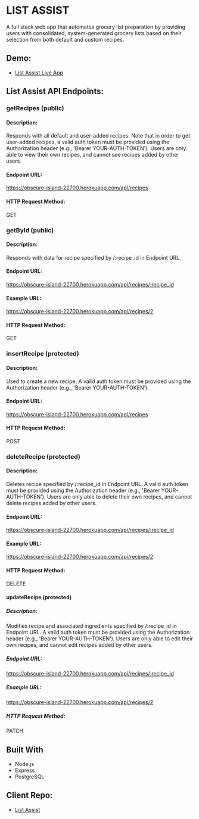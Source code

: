 # LIST ASSIST

A full stack web app that automates grocery list preparation by providing users with consolidated, system-generated grocery lists based on their selection from both default and custom recipes.

## Demo:

- [List Assist Live App](https://ryanjeske-list-assist.now.sh/)

## List Assist API Endpoints:

### getRecipes (public)
#### Description:
Responds with all default and user-added recipes. Note that in order to get user-added recipes, a valid auth token must be provided using the Authorization header (e.g., 'Bearer YOUR-AUTH-TOKEN'). Users are only able to view their own recipes, and cannot see recipes added by other users. 
#### Endpoint URL:
https://obscure-island-22700.herokuapp.com/api/recipes
#### HTTP Request Method:
GET

### getById (public)
#### Description:
Responds with data for recipe specified by /:recipe_id in Endpoint URL. 
#### Endpoint URL:
https://obscure-island-22700.herokuapp.com/api/recipes/:recipe_id
#### Example URL:
https://obscure-island-22700.herokuapp.com/api/recipes/2
#### HTTP Request Method:
GET

### insertRecipe (protected)
#### Description:
Used to create a new recipe. A valid auth token must be provided using the Authorization header (e.g., 'Bearer YOUR-AUTH-TOKEN'). 
#### Endpoint URL:
https://obscure-island-22700.herokuapp.com/api/recipes
#### HTTP Request Method:
POST

### deleteRecipe (protected)
#### Description:
Deletes recipe specified by /:recipe_id in Endpoint URL. A valid auth token must be provided using the Authorization header (e.g., 'Bearer YOUR-AUTH-TOKEN'). Users are only able to delete their own recipes, and cannot delete recipes added by other users. 
#### Endpoint URL:
https://obscure-island-22700.herokuapp.com/api/recipes/:recipe_id
#### Example URL:
https://obscure-island-22700.herokuapp.com/api/recipes/2
#### HTTP Request Method:
DELETE

#### updateRecipe (protected)
##### Description:
Modifies recipe and associated ingredients specified by /:recipe_id in Endpoint URL. A valid auth token must be provided using the Authorization header (e.g., 'Bearer YOUR-AUTH-TOKEN'). Users are only able to edit their own recipes, and cannot edit recipes added by other users. 
##### Endpoint URL:
https://obscure-island-22700.herokuapp.com/api/recipes/:recipe_id
##### Example URL:
https://obscure-island-22700.herokuapp.com/api/recipes/2
##### HTTP Request Method:
PATCH

## Built With

* Node.js
* Express
* PostgreSQL

## Client Repo:

- [List Assist](https://github.com/ryanjeske14/list-assist)
